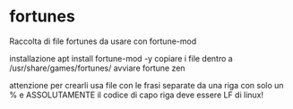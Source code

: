 # fortunes
Raccolta di file fortunes da usare con 
fortune-mod

installazione
apt install fortune-mod -y
copiare i file dentro a /usr/share/games/fortunes/
avviare fortune zen

attenzione per crearli usa file con le frasi separate da una riga con solo un % e ASSOLUTAMENTE il codice di capo riga deve essere LF di linux!
